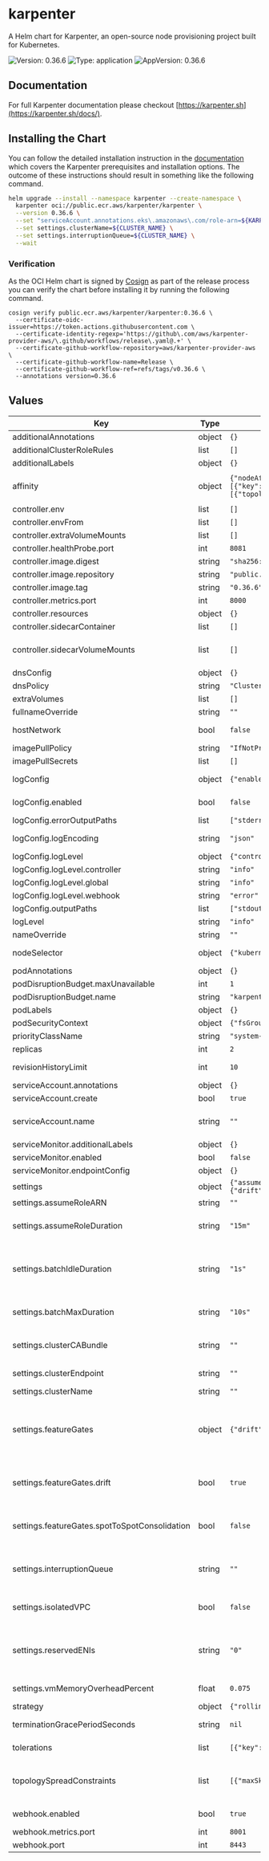 # karpenter

A Helm chart for Karpenter, an open-source node provisioning project built for Kubernetes.

![Version: 0.36.6](https://img.shields.io/badge/Version-0.36.6-informational?style=flat-square) ![Type: application](https://img.shields.io/badge/Type-application-informational?style=flat-square) ![AppVersion: 0.36.6](https://img.shields.io/badge/AppVersion-0.36.6-informational?style=flat-square)

## Documentation

For full Karpenter documentation please checkout [https://karpenter.sh](https://karpenter.sh/docs/).

## Installing the Chart

You can follow the detailed installation instruction in the [documentation](https://karpenter.sh/docs/getting-started/getting-started-with-karpenter) which covers the Karpenter prerequisites and installation options. The outcome of these instructions should result in something like the following command.

```bash
helm upgrade --install --namespace karpenter --create-namespace \
  karpenter oci://public.ecr.aws/karpenter/karpenter \
  --version 0.36.6 \
  --set "serviceAccount.annotations.eks\.amazonaws\.com/role-arn=${KARPENTER_IAM_ROLE_ARN}" \
  --set settings.clusterName=${CLUSTER_NAME} \
  --set settings.interruptionQueue=${CLUSTER_NAME} \
  --wait
```

### Verification

As the OCI Helm chart is signed by [Cosign](https://github.com/sigstore/cosign) as part of the release process you can verify the chart before installing it by running the following command.

```shell
cosign verify public.ecr.aws/karpenter/karpenter:0.36.6 \
  --certificate-oidc-issuer=https://token.actions.githubusercontent.com \
  --certificate-identity-regexp='https://github\.com/aws/karpenter-provider-aws/\.github/workflows/release\.yaml@.+' \
  --certificate-github-workflow-repository=aws/karpenter-provider-aws \
  --certificate-github-workflow-name=Release \
  --certificate-github-workflow-ref=refs/tags/v0.36.6 \
  --annotations version=0.36.6
```

## Values

| Key | Type | Default | Description |
|-----|------|---------|-------------|
| additionalAnnotations | object | `{}` | Additional annotations to add into metadata. |
| additionalClusterRoleRules | list | `[]` | Specifies additional rules for the core ClusterRole. |
| additionalLabels | object | `{}` | Additional labels to add into metadata. |
| affinity | object | `{"nodeAffinity":{"requiredDuringSchedulingIgnoredDuringExecution":{"nodeSelectorTerms":[{"matchExpressions":[{"key":"karpenter.sh/nodepool","operator":"DoesNotExist"}]}]}},"podAntiAffinity":{"requiredDuringSchedulingIgnoredDuringExecution":[{"topologyKey":"kubernetes.io/hostname"}]}}` | Affinity rules for scheduling the pod. If an explicit label selector is not provided for pod affinity or pod anti-affinity one will be created from the pod selector labels. |
| controller.env | list | `[]` | Additional environment variables for the controller pod. |
| controller.envFrom | list | `[]` |  |
| controller.extraVolumeMounts | list | `[]` | Additional volumeMounts for the controller pod. |
| controller.healthProbe.port | int | `8081` | The container port to use for http health probe. |
| controller.image.digest | string | `"sha256:dd7da1beaeb1e80ec89a59f08295348f2a009fa823b007856ad3e0958a42ccbe"` | SHA256 digest of the controller image. |
| controller.image.repository | string | `"public.ecr.aws/karpenter/controller"` | Repository path to the controller image. |
| controller.image.tag | string | `"0.36.6"` | Tag of the controller image. |
| controller.metrics.port | int | `8000` | The container port to use for metrics. |
| controller.resources | object | `{}` | Resources for the controller pod. |
| controller.sidecarContainer | list | `[]` | Additional sidecarContainer config |
| controller.sidecarVolumeMounts | list | `[]` | Additional volumeMounts for the sidecar - this will be added to the volume mounts on top of extraVolumeMounts |
| dnsConfig | object | `{}` | Configure DNS Config for the pod |
| dnsPolicy | string | `"ClusterFirst"` | Configure the DNS Policy for the pod |
| extraVolumes | list | `[]` | Additional volumes for the pod. |
| fullnameOverride | string | `""` | Overrides the chart's computed fullname. |
| hostNetwork | bool | `false` | Bind the pod to the host network. This is required when using a custom CNI. |
| imagePullPolicy | string | `"IfNotPresent"` | Image pull policy for Docker images. |
| imagePullSecrets | list | `[]` | Image pull secrets for Docker images. |
| logConfig | object | `{"enabled":false,"errorOutputPaths":["stderr"],"logEncoding":"json","logLevel":{"controller":"info","global":"info","webhook":"error"},"outputPaths":["stdout"]}` | Log configuration (Deprecated: Logging configuration will be dropped by v1, use logLevel instead) |
| logConfig.enabled | bool | `false` | Whether to enable provisioning and mounting the log ConfigMap |
| logConfig.errorOutputPaths | list | `["stderr"]` | Log errorOutputPaths - defaults to stderr only |
| logConfig.logEncoding | string | `"json"` | Log encoding - defaults to json - must be one of 'json', 'console' |
| logConfig.logLevel | object | `{"controller":"info","global":"info","webhook":"error"}` | Component-based log configuration |
| logConfig.logLevel.controller | string | `"info"` | Controller log level, defaults to 'info' |
| logConfig.logLevel.global | string | `"info"` | Global log level, defaults to 'info' |
| logConfig.logLevel.webhook | string | `"error"` | Error log level, defaults to 'error' |
| logConfig.outputPaths | list | `["stdout"]` | Log outputPaths - defaults to stdout only |
| logLevel | string | `"info"` | Global log level, defaults to 'info' |
| nameOverride | string | `""` | Overrides the chart's name. |
| nodeSelector | object | `{"kubernetes.io/os":"linux"}` | Node selectors to schedule the pod to nodes with labels. |
| podAnnotations | object | `{}` | Additional annotations for the pod. |
| podDisruptionBudget.maxUnavailable | int | `1` |  |
| podDisruptionBudget.name | string | `"karpenter"` |  |
| podLabels | object | `{}` | Additional labels for the pod. |
| podSecurityContext | object | `{"fsGroup":65532}` | SecurityContext for the pod. |
| priorityClassName | string | `"system-cluster-critical"` | PriorityClass name for the pod. |
| replicas | int | `2` | Number of replicas. |
| revisionHistoryLimit | int | `10` | The number of old ReplicaSets to retain to allow rollback. |
| serviceAccount.annotations | object | `{}` | Additional annotations for the ServiceAccount. |
| serviceAccount.create | bool | `true` | Specifies if a ServiceAccount should be created. |
| serviceAccount.name | string | `""` | The name of the ServiceAccount to use. If not set and create is true, a name is generated using the fullname template. |
| serviceMonitor.additionalLabels | object | `{}` | Additional labels for the ServiceMonitor. |
| serviceMonitor.enabled | bool | `false` | Specifies whether a ServiceMonitor should be created. |
| serviceMonitor.endpointConfig | object | `{}` | Endpoint configuration for the ServiceMonitor. |
| settings | object | `{"assumeRoleARN":"","assumeRoleDuration":"15m","batchIdleDuration":"1s","batchMaxDuration":"10s","clusterCABundle":"","clusterEndpoint":"","clusterName":"","featureGates":{"drift":true,"spotToSpotConsolidation":false},"interruptionQueue":"","isolatedVPC":false,"reservedENIs":"0","vmMemoryOverheadPercent":0.075}` | Global Settings to configure Karpenter |
| settings.assumeRoleARN | string | `""` | Role to assume for calling AWS services. |
| settings.assumeRoleDuration | string | `"15m"` | Duration of assumed credentials in minutes. Default value is 15 minutes. Not used unless assumeRoleARN set. |
| settings.batchIdleDuration | string | `"1s"` | The maximum amount of time with no new ending pods that if exceeded ends the current batching window. If pods arrive faster than this time, the batching window will be extended up to the maxDuration. If they arrive slower, the pods will be batched separately. |
| settings.batchMaxDuration | string | `"10s"` | The maximum length of a batch window. The longer this is, the more pods we can consider for provisioning at one time which usually results in fewer but larger nodes. |
| settings.clusterCABundle | string | `""` | Cluster CA bundle for TLS configuration of provisioned nodes. If not set, this is taken from the controller's TLS configuration for the API server. |
| settings.clusterEndpoint | string | `""` | Cluster endpoint. If not set, will be discovered during startup (EKS only) |
| settings.clusterName | string | `""` | Cluster name. |
| settings.featureGates | object | `{"drift":true,"spotToSpotConsolidation":false}` | Feature Gate configuration values. Feature Gates will follow the same graduation process and requirements as feature gates in Kubernetes. More information here https://kubernetes.io/docs/reference/command-line-tools-reference/feature-gates/#feature-gates-for-alpha-or-beta-features |
| settings.featureGates.drift | bool | `true` | drift is in BETA and is enabled by default. Setting drift to false disables the drift disruption method to watch for drift between currently deployed nodes and the desired state of nodes set in nodepools and nodeclasses |
| settings.featureGates.spotToSpotConsolidation | bool | `false` | spotToSpotConsolidation is ALPHA and is disabled by default. Setting this to true will enable spot replacement consolidation for both single and multi-node consolidation. |
| settings.interruptionQueue | string | `""` | interruptionQueue is disabled if not specified. Enabling interruption handling may require additional permissions on the controller service account. Additional permissions are outlined in the docs. |
| settings.isolatedVPC | bool | `false` | If true then assume we can't reach AWS services which don't have a VPC endpoint This also has the effect of disabling look-ups to the AWS pricing endpoint |
| settings.reservedENIs | string | `"0"` | Reserved ENIs are not included in the calculations for max-pods or kube-reserved This is most often used in the VPC CNI custom networking setup https://docs.aws.amazon.com/eks/latest/userguide/cni-custom-network.html |
| settings.vmMemoryOverheadPercent | float | `0.075` | The VM memory overhead as a percent that will be subtracted from the total memory for all instance types |
| strategy | object | `{"rollingUpdate":{"maxUnavailable":1}}` | Strategy for updating the pod. |
| terminationGracePeriodSeconds | string | `nil` | Override the default termination grace period for the pod. |
| tolerations | list | `[{"key":"CriticalAddonsOnly","operator":"Exists"}]` | Tolerations to allow the pod to be scheduled to nodes with taints. |
| topologySpreadConstraints | list | `[{"maxSkew":1,"topologyKey":"topology.kubernetes.io/zone","whenUnsatisfiable":"ScheduleAnyway"}]` | Topology spread constraints to increase the controller resilience by distributing pods across the cluster zones. If an explicit label selector is not provided one will be created from the pod selector labels. |
| webhook.enabled | bool | `true` | Whether to enable the webhooks and webhook permissions. |
| webhook.metrics.port | int | `8001` | The container port to use for webhook metrics. |
| webhook.port | int | `8443` | The container port to use for the webhook. |

